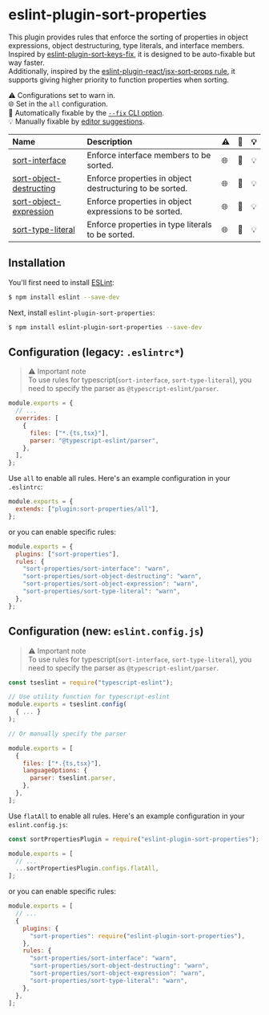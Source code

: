 # eslint-plugin-sort-properties

This plugin provides rules that enforce the sorting of properties in object expressions, object destructuring, type literals, and interface members.\
Inspired by [eslint-plugin-sort-keys-fix](https://www.npmjs.com/package/eslint-plugin-sort-keys-fix), it is designed to be auto-fixable but way faster.\
Additionally, inspired by the [eslint-plugin-react/jsx-sort-props rule](https://github.com/jsx-eslint/eslint-plugin-react/blob/master/docs/rules/jsx-sort-props.md), it supports giving higher priority to function properties when sorting.

<!-- begin auto-generated rules list -->

⚠️ Configurations set to warn in.\
🌐 Set in the `all` configuration.\
🔧 Automatically fixable by the [`--fix` CLI option](https://eslint.org/docs/user-guide/command-line-interface#--fix).\
💡 Manually fixable by [editor suggestions](https://eslint.org/docs/latest/use/core-concepts#rule-suggestions).

| Name                                                             | Description                                              | ⚠️  | 🔧  | 💡  |
| :--------------------------------------------------------------- | :------------------------------------------------------- | :-- | :-- | :-- |
| [sort-interface](docs/rules/sort-interface.md)                   | Enforce interface members to be sorted.                  | 🌐  | 🔧  | 💡  |
| [sort-object-destructing](docs/rules/sort-object-destructing.md) | Enforce properties in object destructuring to be sorted. | 🌐  | 🔧  | 💡  |
| [sort-object-expression](docs/rules/sort-object-expression.md)   | Enforce properties in object expressions to be sorted.   | 🌐  | 🔧  | 💡  |
| [sort-type-literal](docs/rules/sort-type-literal.md)             | Enforce properties in type literals to be sorted.        | 🌐  | 🔧  | 💡  |

<!-- end auto-generated rules list -->

## Installation

You'll first need to install [ESLint](http://eslint.org):

```bash
$ npm install eslint --save-dev
```

Next, install `eslint-plugin-sort-properties`:

```bash
$ npm install eslint-plugin-sort-properties --save-dev
```

## Configuration (legacy: `.eslintrc*`)

> ⚠️ Important note\
> To use rules for typescript(`sort-interface`, `sort-type-literal`), you need to specify the parser as `@typescript-eslint/parser`.

```js
module.exports = {
  // ...
  overrides: [
    {
      files: ["*.{ts,tsx}"],
      parser: "@typescript-eslint/parser",
    },
  ],
};
```

Use `all` to enable all rules. Here's an example configuration in your `.eslintrc`:

```js
module.exports = {
  extends: ["plugin:sort-properties/all"],
};
```

or you can enable specific rules:

```js
module.exports = {
  plugins: ["sort-properties"],
  rules: {
    "sort-properties/sort-interface": "warn",
    "sort-properties/sort-object-destructing": "warn",
    "sort-properties/sort-object-expression": "warn",
    "sort-properties/sort-type-literal": "warn",
  },
};
```

## Configuration (new: `eslint.config.js`)

> ⚠️ Important note\
> To use rules for typescript(`sort-interface`, `sort-type-literal`), you need to specify the parser as `@typescript-eslint/parser`.

```js
const tseslint = require("typescript-eslint");

// Use utility function for typescript-eslint
module.exports = tseslint.config(
  { ... }
);

// Or manually specify the parser

module.exports = [
  {
    files: ["*.{ts,tsx}"],
    languageOptions: {
      parser: tseslint.parser,
    },
  },
];
```

Use `flatAll` to enable all rules. Here's an example configuration in your `eslint.config.js`:

```js
const sortPropertiesPlugin = require("eslint-plugin-sort-properties");

module.exports = [
  // ...
  ...sortPropertiesPlugin.configs.flatAll,
];
```

or you can enable specific rules:

```js
module.exports = [
  // ...
  {
    plugins: {
      "sort-properties": require("eslint-plugin-sort-properties"),
    },
    rules: {
      "sort-properties/sort-interface": "warn",
      "sort-properties/sort-object-destructing": "warn",
      "sort-properties/sort-object-expression": "warn",
      "sort-properties/sort-type-literal": "warn",
    },
  },
];
```
